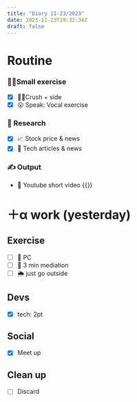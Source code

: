 ```yaml
---
title: "Diary 11-23/2023"  
date: 2023-11-23T19:32:34Z
draft: false
---
```


# Routine

### 🧘‍♀️Small exercise

- [x]  🧎‍♀️Crush + side
- [x]  😮 Speak: Vocal exercise

### 👀 Research

- [x]  📈 Stock price & news
- [x]  👾 Tech articles & news

### ✍️ Output

- 🎥 Youtube short video {{<youtube DGPTsPMqbYI>}}

# ＋α work (yesterday)

## Exercise

- [ ]  🧘 PC
- [ ]  🧘 3 min mediation
- [ ]  🌦 just go outside

## Devs

- [x]  tech: 2pt

## Social

- [x]  Meet up

## Clean up

- [ ]  Discard